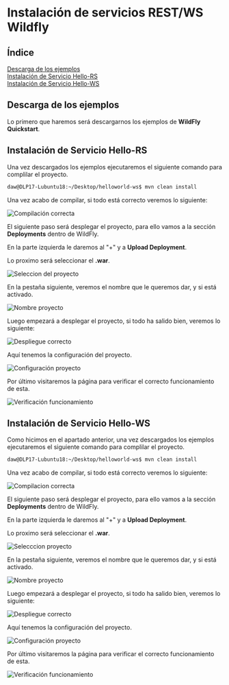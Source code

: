 # **Instalación de servicios REST/WS Wildfly**

## **Índice**
[Descarga de los ejemplos](#id1)<br>
[Instalación de Servicio Hello-RS](#id2)<br>
[Instalación de Servicio Hello-WS](#id3)

## **Descarga de los ejemplos**<a name = "id1"></a>
Lo primero que haremos será descargarnos los ejemplos de **WildFly Quickstart**.

## **Instalación de Servicio Hello-RS**<a name = "id2"></a>
Una vez descargados los ejemplos ejecutaremos el siguiente comando para complilar el proyecto.

```bash
daw@DLP17-Lubuntu18:~/Desktop/helloworld-ws$ mvn clean install
```

Una vez acabo de compilar, si todo está correcto veremos lo siguiente:

![Compilación correcta](/img/wildfly-s/1.png)

El siguiente paso será desplegar el proyecto, para ello vamos a la sección **Deployments** dentro de WildFly.

En la parte izquierda le daremos al "+" y a **Upload Deployment**.

Lo proximo será seleccionar el **.war**.

![Seleccion del proyecto](/img/wildfly-s/3.png)

En la pestaña siguiente, veremos el nombre que le queremos dar, y si está activado.

![Nombre proyecto](/img/wildfly-s/4.png)

Luego empezará a desplegar el proyecto, si todo ha salido bien, veremos lo siguiente:

![Despliegue correcto](/img/wildfly-s/5.png)

Aquí tenemos la configuración del proyecto.

![Configuración proyecto](/img/wildfly-s/6.png)

Por último visitaremos la página para verificar el correcto funcionamiento de esta.

![Verificación funcionamiento](/img/wildfly-s/7.png)

## **Instalación de Servicio Hello-WS**<a name = "id3"></a>
Como hicimos en el apartado anterior, una vez descargados los ejemplos ejecutaremos el siguiente comando para complilar el proyecto.

```bash
daw@DLP17-Lubuntu18:~/Desktop/helloworld-ws$ mvn clean install
```

Una vez acabo de compilar, si todo está correcto veremos lo siguiente:

![Compilacion correcta](/img/wildfly-s/2.png)

El siguiente paso será desplegar el proyecto, para ello vamos a la sección **Deployments** dentro de WildFly.

En la parte izquierda le daremos al "+" y a **Upload Deployment**.

Lo proximo será seleccionar el **.war**.

![Selecccion proyecto](/img/wildfly-s/8.png)

En la pestaña siguiente, veremos el nombre que le queremos dar, y si está activado.

![Nombre proyecto](/img/wildfly-s/9.png)

Luego empezará a desplegar el proyecto, si todo ha salido bien, veremos lo siguiente:

![Despliegue correcto](/img/wildfly-s/10.png)

Aquí tenemos la configuración del proyecto.

![Configuración proyecto](/img/wildfly-s/11.png)

Por último visitaremos la página para verificar el correcto funcionamiento de esta.

![Verificación funcionamiento](/img/wildfly-s/12.png)
